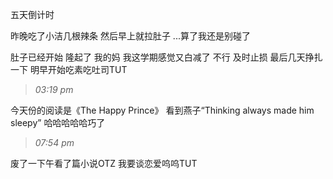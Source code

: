 五天倒计时

昨晚吃了小洁几根辣条
然后早上就拉肚子
...算了我还是别碰了
<!--more-->

肚子已经开始
隆起了
我的妈
我这学期感觉又白减了
不行
及时止损
最后几天挣扎一下
明早开始吃素吃吐司TUT

>*03:19 pm*

今天份的阅读是《The Happy Prince》
看到燕子“Thinking always made him sleepy”
哈哈哈哈哈巧了

>*07:54 pm*

废了一下午看了篇小说OTZ
我要谈恋爱呜呜TUT
